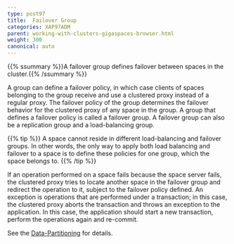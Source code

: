 ```yaml
---
type: post97
title:  Failover Group
categories: XAP97ADM
parent: working-with-clusters-gigaspaces-browser.html
weight: 300
canonical: auto
---
```


{{% ssummary %}}A failover group defines failover between spaces in the cluster.{{% /ssummary %}}


A group can define a failover policy, in which case clients of spaces belonging to the group receive and use a clustered proxy instead of a regular proxy. The failover policy of the group determines the failover behavior for the clustered proxy of any space in the group.
A group that defines a failover policy is called a failover group. A failover group can also be a replication group and a load-balancing group.

{{% tip %}}
A space cannot reside in different load-balancing and failover groups. In other words, the only way to apply both load balancing and failover to a space is to define these policies for one group, which the space belongs to.
{{% /tip %}}

If an operation performed on a space fails because the space server fails, the clustered proxy tries to locate another space in the failover group and redirect the operation to it, subject to the failover policy defined. An exception is operations that are performed under a transaction; in this case, the clustered proxy aborts the transaction and throws an exception to the application. In this case, the application should start a new transaction, perform the operations again and re-commit.

See the [Data-Partitioning]({{%currentjavaurl%}}/data-partitioning.html) for details.
